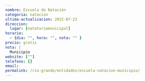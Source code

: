 ```yaml
---
nombre: Escuela de Natación
categoria: natacion
ultima-actualizacion: 2015-07-23
direccion: 
  lugar: [natatoriomunicipal]
horario: 
  - {dia: "", hora: "", nota: "" }
precio: gratis
nota: | 
  Municipio
website: [""]
telefono: []
email: 
permalink: /rio-grande/entidades/escuela-natacion-municipio/
---
```


